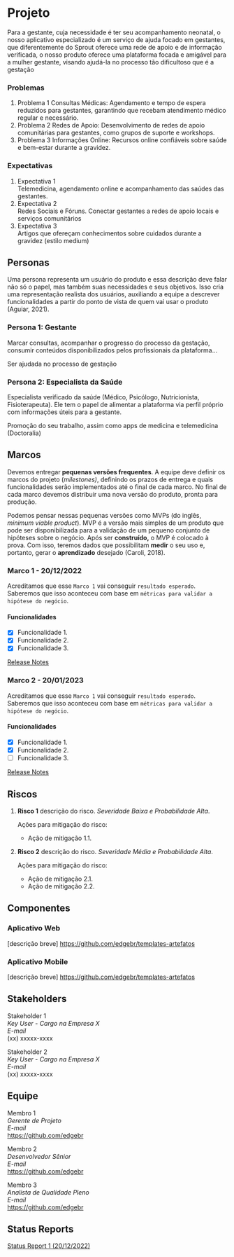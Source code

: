 # Projeto

Para a gestante, cuja necessidade é ter seu acompanhamento neonatal, o nosso aplicativo especializado é um serviço de ajuda focado em gestantes, que diferentemente do Sprout oferece uma rede de apoio e de informação verificada, o nosso produto oferece uma plataforma focada e amigável para a mulher gestante, visando ajudá-la no processo tão dificultoso que é a gestação

### Problemas

1) Problema 1
   Consultas Médicas: Agendamento e tempo de espera reduzidos para gestantes, garantindo que recebam atendimento médico regular e necessário.
2) Problema 2
   Redes de Apoio: Desenvolvimento de redes de apoio comunitárias para gestantes, como grupos de suporte e workshops.
3) Problema 3
   Informações Online: Recursos online confiáveis sobre saúde e bem-estar durante a gravidez.

### Expectativas

1) Expectativa 1  
   Telemedicina, agendamento online e acompanhamento das saúdes das gestantes.  
2) Expectativa 2  
   Redes Sociais e Fóruns. Conectar gestantes a redes de apoio locais e serviços comunitários
3) Expectativa 3  
   Artigos que ofereçam conhecimentos sobre cuidados durante a gravidez (estilo medium)  

## Personas

Uma persona representa um usuário do produto e essa descrição deve falar não só o papel, mas também suas necessidades e seus objetivos. Isso cria uma representação realista dos usuários, auxiliando a equipe a descrever funcionalidades a partir do ponto de vista de quem vai usar o produto (Aguiar, 2021).

### Persona 1: Gestante

Marcar consultas, acompanhar o progresso do processo da gestação, consumir conteúdos disponibilizados pelos profissionais da plataforma...  

Ser ajudada no processo de gestação  

### Persona 2: Especialista da Saúde

Especialista verificado da saúde (Médico, Psicólogo, Nutricionista, Fisioterapeuta). Ele tem o papel de alimentar a plataforma via perfil próprio com informações úteis para a gestante.

Promoção do seu trabalho, assim como apps de medicina e telemedicina (Doctoralia)

## Marcos

Devemos entregar **pequenas versões frequentes**. A equipe deve definir os marcos do projeto (*milestones)*, definindo os prazos de entrega e quais funcionalidades serão implementados até o final de cada marco. No final de cada marco devemos distribuir uma nova versão do produto, pronta para produção.

Podemos pensar nessas pequenas versões como MVPs (do inglês, *minimum viable product*). MVP é a versão mais simples de um produto que pode ser disponibilizada para a validação de um pequeno conjunto de hipóteses sobre o negócio. Após ser **construído,** o MVP é colocado à prova. Com isso, teremos dados que possibilitam **medir** o seu uso e, portanto, gerar o **aprendizado** desejado (Caroli, 2018).

### Marco 1 - 20/12/2022

Acreditamos que esse `Marco 1` vai conseguir `resultado esperado`. Saberemos que isso aconteceu com base em `métricas para validar a hipótese do negócio`.

#### Funcionalidades

- [x] Funcionalidade 1.
- [x] Funcionalidade 2.
- [x] Funcionalidade 3.

[Release Notes ](release_notes_1.md)

### Marco 2 - 20/01/2023

Acreditamos que esse `Marco 1` vai conseguir `resultado esperado`. Saberemos que isso aconteceu com base em `métricas para validar a hipótese do negócio`.

#### Funcionalidades 

- [x] Funcionalidade 1.
- [x] Funcionalidade 2.
- [ ] Funcionalidade 3.

[Release Notes ](release_notes_1.md)

## Riscos

1. **Risco 1** descrição do risco. *Severidade Baixa e Probabilidade Alta*.

   Ações para mitigação do risco:

   * Ação de mitigação 1.1.

2. **Risco 2** descrição do risco. *Severidade Média e Probabilidade Alta*.

   Ações para mitigação do risco:

   * Ação de mitigação 2.1.
   * Ação de mitigação 2.2.

## Componentes

### Aplicativo Web 
[descrição breve]
https://github.com/edgebr/templates-artefatos

### Aplicativo Mobile
[descrição breve]
https://github.com/edgebr/templates-artefatos


## Stakeholders

Stakeholder 1 <br />
*Key User - Cargo na Empresa X* <br />
*E-mail* <br />
(xx) xxxxx-xxxx

Stakeholder 2 <br />
*Key User - Cargo na Empresa X* <br />
*E-mail* <br />
(xx) xxxxx-xxxx

## Equipe

Membro 1 <br />
*Gerente de Projeto* <br />
*E-mail* <br />
https://github.com/edgebr

Membro 2 <br />
*Desenvolvedor Sênior* <br />
*E-mail* <br />
https://github.com/edgebr

Membro 3 <br />
*Analista de Qualidade Pleno* <br />
*E-mail* <br />
https://github.com/edgebr

## Status Reports

[Status Report 1 (20/12/2022)](status_report_1.md)